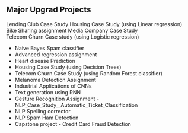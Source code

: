 ## Major Upgrad Projects

Lending Club Case Study 
Housing Case Study (using Linear regression) 
Bike Sharing assignment
Media Company Case Study  
Telecom Churn Case study (using Logistic regression)
- Naive Bayes Spam classifier
- Advanced regression assignment
- Heart disease Prediction
- Housing Case Study (using Decision Trees) 
- Telecom Churn Case Study (using Random Forest classifier)
- Melanoma Detection Assignment
- Industrial Applications of CNNs
- Text generation using RNN
- Gesture Recognition Assignment
-NLP_Case_Study__Automatic_Ticket_Classification
- NLP Spelling corrector
- NLP Spam Ham Detection
- Capstone project - Credit Card Fraud Detection

